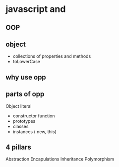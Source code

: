 # javascript and 

## OOP

## object
- collections of properties and methods
- toLowerCase

## why use opp


## parts of opp
Object literal

- constructor function
- prototypes
- classes
- instances ( new, this)


## 4 pillars
Abstraction 
Encapulations 
Inheritance
Polymorphism
